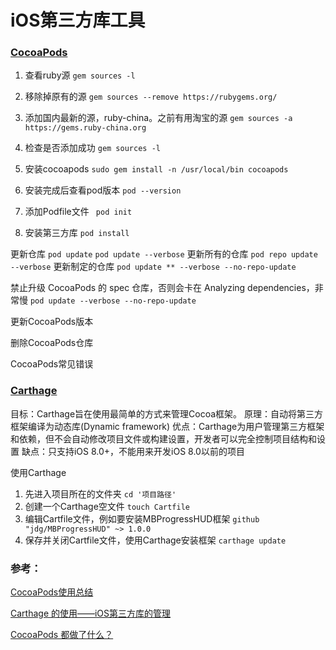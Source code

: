 #  iOS第三方库工具

### [CocoaPods]()

1. 查看ruby源
`gem sources -l`

2. 移除掉原有的源
`gem sources --remove https://rubygems.org/`

3. 添加国内最新的源，ruby-china。之前有用淘宝的源
`gem sources -a https://gems.ruby-china.org`

4. 检查是否添加成功
`gem sources -l`

5. 安装cocoapods
`sudo gem install -n /usr/local/bin cocoapods`

6. 安装完成后查看pod版本
`pod --version`

7. 添加Podfile文件
` pod init`

8. 安装第三方库
`pod install`

更新仓库
`pod update` 
`pod update --verbose`
更新所有的仓库
`pod repo update --verbose`
更新制定的仓库
`pod update ** --verbose --no-repo-update`

禁止升级 CocoaPods 的 spec 仓库，否则会卡在 Analyzing dependencies，非常慢
`pod update --verbose --no-repo-update`

更新CocoaPods版本

删除CocoaPods仓库

CocoaPods常见错误



### [Carthage](https://github.com/Carthage/Carthage)
目标：Carthage旨在使用最简单的方式来管理Cocoa框架。
原理：自动将第三方框架编译为动态库(Dynamic framework)
优点：Carthage为用户管理第三方框架和依赖，但不会自动修改项目文件或构建设置，开发者可以完全控制项目结构和设置
缺点：只支持iOS 8.0+，不能用来开发iOS 8.0以前的项目


使用Carthage
1. 先进入项目所在的文件夹
`cd '项目路径'`
2. 创建一个Carthage空文件
`touch Cartfile`
3. 编辑Cartfile文件，例如要安装MBProgressHUD框架
`github "jdg/MBProgressHUD" ~> 1.0.0`
4. 保存并关闭Cartfile文件，使用Carthage安装框架
`carthage update`

### 参考：
[CocoaPods使用总结](https://www.jianshu.com/p/7d0ad4cde012)

[Carthage 的使用——iOS第三方库的管理](https://www.jianshu.com/p/f33972b08648)

[CocoaPods 都做了什么？](https://github.com/Draveness/analyze/blob/master/contents/CocoaPods/CocoaPods%20%E9%83%BD%E5%81%9A%E4%BA%86%E4%BB%80%E4%B9%88%EF%BC%9F.md)
